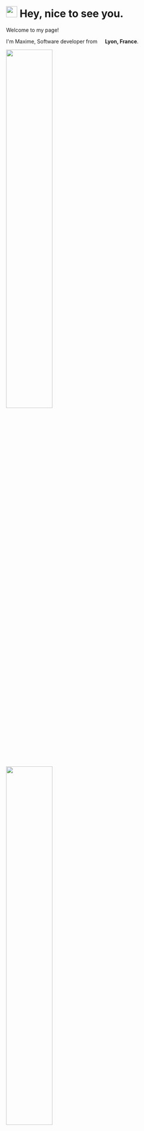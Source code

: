 <h1><img src="https://emojis.slackmojis.com/emojis/images/1531849430/4246/blob-sunglasses.gif?1531849430" width="30"/> Hey, nice to see you.</h1>

<!-- ![](https://visitor-badge.glitch.me/badge?page_id=mkubdev.mkubdev)  -->

Welcome to my page!

I'm Maxime, Software developer from <img src="https://image.flaticon.com/icons/svg/197/197560.svg" width="13"/> <b>Lyon, France</b>. 

<!-- I love working with <img src="https://upload.wikimedia.org/wikipedia/commons/thumb/1/17/GraphQL_Logo.svg/1024px-GraphQL_Logo.svg.png" width="20"/> <b>GraphQL</b>, <img src="https://cdn.iconscout.com/icon/free/png-512/typescript-1174965.png" width="20"/> <b>TypeScript</b>, <img src="https://cdn4.iconfinder.com/data/icons/logos-3/600/React.js_logo-512.png" width="20"/> <b>React</b>, <img src="https://www.iconfinder.com/data/icons/logos-3/250/angular-512.png" width="20"/> <b>Angular</b>, <img src="https://seeklogo.com/images/N/nestjs-logo-09342F76C0-seeklogo.com.png" width="20"/> <b>NestJs</b> & <img src="https://cdn.worldvectorlogo.com/logos/rxjs-1.svg" width="20"/> <b>RxJs</b>. I'm passionate about engeneering and design and truly believe that learning never stops.](url) -->

<!-- The twelves-factor methodology is my religion : https://12factor.net/fr/ -->

<!--### 📊 Current stuff-->
<!--STARTd_SECTION:waka-->
<!--ENDd_SECTION:waka-->

<a href="https://github.com/mkubdev/"><img src="https://github-readme-stats.vercel.app/api?username=mkubdev&show_icons=true&theme=tokyonight" width="50%" align="left"><img src="https://github-readme-streak-stats.herokuapp.com/?user=mkubdev&theme=tokyonight" width="50%" align="left"></a>
